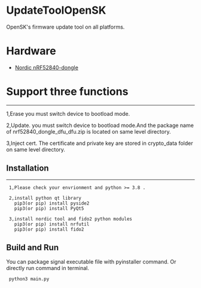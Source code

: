 # UpdateToolOpenSK
OpenSK's firmware update tool on all platforms.


# Hardware
*   [Nordic nRF52840-dongle](https://www.nordicsemi.com/Software-and-Tools/Development-Kits/nRF52840-Dongle)

# Support three functions
-------------------------------------------------------------
1,Erase
 you must switch device to bootload mode.

2,Update.
  you must switch device to bootload mode.And the package name of nrf52840_dongle_dfu_dfu.zip is located on same level directory.


3,Inject cert.
  The certificate and private key are stored in crypto_data folder on same level directory.


## Installation
-------------------------------------------------------------
 ```shell
  1,Please check your envrionment and python >= 3.8 .
 ```
 
 ```shell
  2,install python qt library
    pip3(or pip) install pyside2
    pip3(or pip) install PyQt5
  ```
  
 ```shell
  3,install nordic tool and fido2 python modules 
    pip3(or pip) install nrfutil
    pip3(or pip) install fido2
 ```
 
## Build and Run
You can package signal executable file with pyinstaller command.
Or directly run command in terminal.
 ```shell
  python3 main.py
  ```

